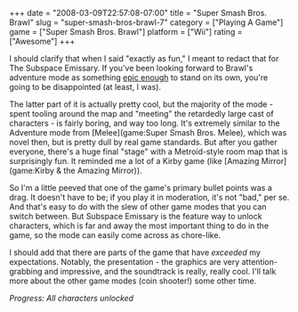 +++
date = "2008-03-09T22:57:08-07:00"
title = "Super Smash Bros. Brawl"
slug = "super-smash-bros-brawl-7"
category = ["Playing A Game"]
game = ["Super Smash Bros. Brawl"]
platform = ["Wii"]
rating = ["Awesome"]
+++

I should clarify that when I said "exactly as fun," I meant to redact that for The Subspace Emissary.  If you've been looking forward to Brawl's adventure mode as something <a href="http://www.smashbros.com/en_us/gamemode/modea/modea02.html">epic enough</a> to stand on its own, you're going to be disappointed (at least, I was).

The latter part of it is actually pretty cool, but the majority of the mode - spent tooling around the map and "meeting" the retardedly large cast of characters - is fairly boring, and way too long.  It's extremely similar to the Adventure mode from [Melee](game:Super Smash Bros. Melee), which was novel then, but is pretty dull by real game standards.  But after you gather everyone, there's a huge final "stage" with a Metroid-style room map that is surprisingly fun.  It reminded me a lot of a Kirby game (like [Amazing Mirror](game:Kirby & the Amazing Mirror)).

So I'm a little peeved that one of the game's primary bullet points was a drag.  It doesn't have to be; if you play it in moderation, it's not "bad," per se.  And that's easy to do with the slew of other game modes that you can switch between.  But Subspace Emissary is the feature way to unlock characters, which is far and away the most important thing to do in the game, so the mode can easily come across as chore-like.

I should add that there are parts of the game that have <i>exceeded</i> my expectations.  Notably, the presentation - the graphics are very attention-grabbing and impressive, and the soundtrack is really, really cool.  I'll talk more about the other game modes (coin shooter!) some other time.

<i>Progress: All characters unlocked</i>
